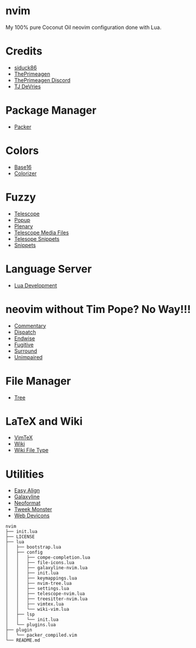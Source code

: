 # nvim

My 100% pure Coconut Oil neovim configuration done with Lua.

# Credits
* [siduck86](https://github.com/siduck76/neovim-dotfiles)
* [ThePrimeagen](https://github.com/ThePrimeagen)
* [ThePrimeagen Discord](https://discord.gg/3ujcVMe)
* [TJ DeVries](https://github.com/tjdevries)

# Package Manager
* [Packer](https://github.com/wbthomason/packer.nvim)

# Colors
* [Base16](https://github.com/chriskempson/base16-vim)
* [Colorizer](https://github.com/norcalli/nvim-colorizer.lua)

# Fuzzy
* [Telescope](https://github.com/nvim-telescope/telescope.nvim)
* [Popup](https://github.com/vim-lua/popup.nvim)
* [Plenary](https://github.com/nvim-lua/plenary.nvim)
* [Telescope Media Files](https://github.com/nvim-telescope/telescope-media-files.nvim)
* [Telesope Snippets](https://github.com/nvim-telescope/telescope-snippets.nvim)
* [Snippets](https://github.com/norcalli/snippets.nvim)

# Language Server
* [Lua Development](https://github.com/tjdevries/nlua.nvim)

# neovim without Tim Pope?  No Way!!!
* [Commentary](https://github.com/tpope/vim-commentary)
* [Dispatch](https://github.com/tpope/vim-dispatch)
* [Endwise](https://github.com/tpope/vim-endwise)
* [Fugitive](https://github.com/tpope/vim-fugitive)
* [Surround](https://github.com/tpope/vim-surround)
* [Unimpaired](https://github.com/tpope/vim-unimpaired)

# File Manager 
* [Tree](https://github.com/kyazdani42/nvim-tree.lua)

# LaTeX and Wiki
* [VimTeX](https://github.com/lervag/vimtex)
* [Wiki](https://github.com/lervag/wiki.vim)
* [Wiki File Type](https://github.com/lervag/wiki-ft.vim)

# Utilities 
* [Easy Align](https://github.com/junegunn/vim-easy-align)
* [Galaxyline](https://github.com/glepnir/galaxyline.nvim)
* [Neoformat](https://github.com/sbdchd/neoformat)
* [Tweek Monster](https://github.com/tweekmonster/startuptime.vim)
* [Web Devicons](https://github.com/kyazdani42/nvim-web-devicons)

```
nvim
├── init.lua
├── LICENSE
├── lua
│   ├── bootstrap.lua
│   ├── config
│   │   ├── compe-completion.lua
│   │   ├── file-icons.lua
│   │   ├── galaxyline-nvim.lua
│   │   ├── init.lua
│   │   ├── keymappings.lua
│   │   ├── nvim-tree.lua
│   │   ├── settings.lua
│   │   ├── telescope-nvim.lua
│   │   ├── treesitter-nvim.lua
│   │   ├── vimtex.lua
│   │   └── wiki-vim.lua
│   ├── lsp
│   │   └── init.lua
│   └── plugins.lua
├── plugin
│   └── packer_compiled.vim
└── README.md
```

